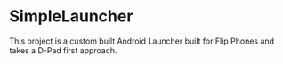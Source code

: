 # SimpleLauncher
This project is a custom built Android Launcher built for Flip Phones and takes a D-Pad first approach.